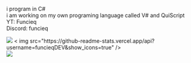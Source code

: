 
i program in C#
<br>
i am working on my own programing language called V# and QuiScript
<br>
YT: Funcieq<br>
Discord: funcieq

<picture>
  <img src  ="https://github-readme-stats.vercel.app/api?username=funcieqDEV&show_icons=true&theme=tokyonight"/>
  <source
    srcset="https://github-readme-stats.vercel.app/api?username=funcieqDEV&show_icons=true"
    media="(prefers-color-scheme: light), (prefers-color-scheme: no-preference)"
  />
  <
img src="https://github-readme-stats.vercel.app/api?username=funcieqDEV&show_icons=true" />
</picture>

<br>

<picture>
  <source
    srcset="https://github-readme-stats.vercel.app/api/top-langs/?username=funcieqDEV&layout=compact&theme=tokyonight"
    media="(prefers-color-scheme: dark)"
  />
  <source
    srcset="https://github-readme-stats.vercel.app/api/top-langs/?username=funcieqDEV&layout=compact"
    media="(prefers-color-scheme: light), (prefers-color-scheme: no-preference)"
  />
  <img src="https://github-readme-stats.vercel.app/api/top-langs/?username=funcieqDEV&layout=compact" />
</picture>
